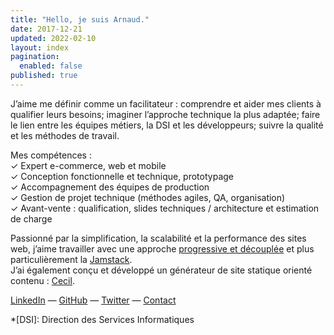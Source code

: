```yaml
---
title: "Hello, je suis Arnaud."
date: 2017-12-21
updated: 2022-02-10
layout: index
pagination:
  enabled: false
published: true
---
```

J’aime me définir comme un facilitateur : comprendre et aider mes clients à qualifier leurs besoins; imaginer l’approche technique la plus adaptée; faire le lien entre les équipes métiers, la DSI et les développeurs; suivre la qualité et les méthodes de travail.

Mes compétences :  
✓ Expert e-commerce, web et mobile  
✓ Conception fonctionnelle et technique, prototypage  
✓ Accompagnement des équipes de production  
✓ Gestion de projet technique (méthodes agiles, QA, organisation)  
✓ Avant-vente : qualification, slides techniques / architecture et estimation de charge

Passionné par la simplification, la scalabilité et la performance des sites web, j’aime travailler avec une approche [progressive et découplée](https://jamstatic.fr) et plus particulièrement la [Jamstack](https://jamstatic.fr/2019/02/07/c-est-quoi-la-jamstack/).  
J’ai également conçu et développé un générateur de site statique orienté contenu : [Cecil](https://cecil.app).

[LinkedIn](https://fr.linkedin.com/in/arnaudligny/fr/) — <a href="https://github.com/ArnaudLigny" rel="me">GitHub</a> — [Twitter](https://twitter.com/ArnaudLigny) — <a href="mailto:arnaud+contact@ligny.fr?subject=Prise de contact" title="Prise de contact par e-mail">Contact</a>

*[DSI]: Direction des Services Informatiques
